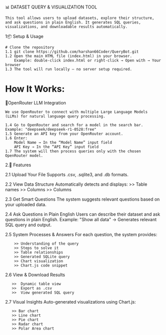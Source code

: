 📊 DATASET QUERY & VISUALIZATION TOOL

    This tool allows users to upload datasets, explore their structure, and ask questions in plain English. It generates SQL queries, visualizations, and downloadable results automatically.

1📦 Setup & Usage

    # Clone the repository
    1.1 git clone https://github.com/harshan66Coder/QueryBot.git
    1.2 Open the main HTML file (index.html) in your browser.
        Example: double-click index.html or right-click → Open with → Your browser
    1.3 The tool will run locally — no server setup required.

 # How It Works:

 🤖OpenRouter LLM Integration

    We use OpenRouter to connect with multiple Large Language Models (LLMs) for natural language query processing.

    1.4 Go to OpenRouter and search for a model in the search bar.
    Example: "deepseek/deepseek-r1-0528:free"
    1.5 Generate an API key from your OpenRouter account.
    1.6 Enter:
        Model Name → In the “Model Name” input field
        API Key → In the “API Key” input field
    1.7 The system will then process queries only with the chosen OpenRouter model.

2.🚀 Features

2.1 Upload Your File
    Supports .csv, .sqlite3, and .db formats.

2.2 View Data Structure
    Automatically detects and displays:
        >> Table names
        >> Columns
        >> Columns

2.3 Get Smart Questions
    The system suggests relevant questions based on your uploaded data.

2.4 Ask Questions in Plain English
    Users can describe their dataset and ask questions in plain English.
    Example: "Show all data" → Generates relevant SQL query and output.

2.5 System Processes & Answers
    For each question, the system provides:

        >> Understanding of the query
        >> Steps to solve it
        >> Table relationships
        >> Generated SQLite query
        >> Chart visualization
        >> Chart.js code snippet

2.6 View & Download Results

       >>  Dynamic table view
       >>  Export as .csv
       >>  View generated SQL query

2.7 Visual Insights
    Auto-generated visualizations using Chart.js:

       >> Bar chart
       >> Line chart
       >> Pie chart
       >> Radar chart
       >> Polar Area chart


